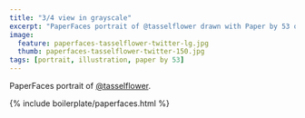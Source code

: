 ```yaml
---
title: "3/4 view in grayscale"
excerpt: "PaperFaces portrait of @tasselflower drawn with Paper by 53 on an iPad."
image: 
  feature: paperfaces-tasselflower-twitter-lg.jpg
  thumb: paperfaces-tasselflower-twitter-150.jpg
tags: [portrait, illustration, paper by 53]
---
```


PaperFaces portrait of [@tasselflower](http://twitter.com/tasselflower).

{% include boilerplate/paperfaces.html %}